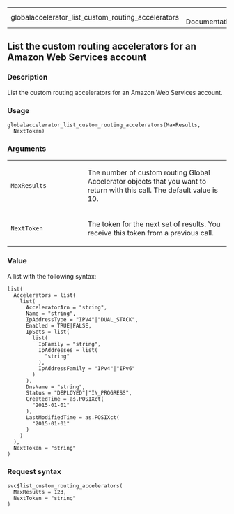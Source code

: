 <table style="width: 100%;">
<tbody>
<tr class="odd">
<td>globalaccelerator_list_custom_routing_accelerators</td>
<td style="text-align: right;">R Documentation</td>
</tr>
</tbody>
</table>

## List the custom routing accelerators for an Amazon Web Services account

### Description

List the custom routing accelerators for an Amazon Web Services account.

### Usage

    globalaccelerator_list_custom_routing_accelerators(MaxResults,
      NextToken)

### Arguments

<table>
<colgroup>
<col style="width: 35%" />
<col style="width: 65%" />
</colgroup>
<tbody>
<tr class="odd">
<td><code
id="globalaccelerator_list_custom_routing_accelerators_:_MaxResults">MaxResults</code></td>
<td><p>The number of custom routing Global Accelerator objects that you
want to return with this call. The default value is 10.</p></td>
</tr>
<tr class="even">
<td><code
id="globalaccelerator_list_custom_routing_accelerators_:_NextToken">NextToken</code></td>
<td><p>The token for the next set of results. You receive this token
from a previous call.</p></td>
</tr>
</tbody>
</table>

### Value

A list with the following syntax:

    list(
      Accelerators = list(
        list(
          AcceleratorArn = "string",
          Name = "string",
          IpAddressType = "IPV4"|"DUAL_STACK",
          Enabled = TRUE|FALSE,
          IpSets = list(
            list(
              IpFamily = "string",
              IpAddresses = list(
                "string"
              ),
              IpAddressFamily = "IPv4"|"IPv6"
            )
          ),
          DnsName = "string",
          Status = "DEPLOYED"|"IN_PROGRESS",
          CreatedTime = as.POSIXct(
            "2015-01-01"
          ),
          LastModifiedTime = as.POSIXct(
            "2015-01-01"
          )
        )
      ),
      NextToken = "string"
    )

### Request syntax

    svc$list_custom_routing_accelerators(
      MaxResults = 123,
      NextToken = "string"
    )
